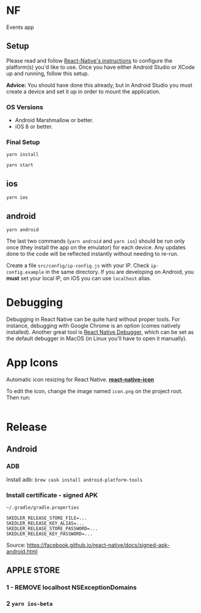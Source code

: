 # NF
Events app


## Setup

Please read and follow [React-Native's instructions](https://facebook.github.io/react-native/docs/getting-started.html) to configure the platform(s) you'd like to use. Once you have either Android Studio or XCode up and running, follow this setup.

**Advice:** You should have done this already, but in Android Studio you must create a device and set it up in order to mount the application.

### OS Versions

* Android Marshmallow or better.
* iOS 8 or better.


### Final Setup
`yarn install`

`yarn start`

## ios
`yarn ios`

## android
`yarn android`

The last two commands (`yarn android` and `yarn ios`) should be run only once (they install the app on the emulator) for each device. Any updates done to the code will be reflected instantly without needing to re-run.

Create a file `src/config/ip-config.js` with your IP. Check `ip-config.example` in the same directory. If you are developing on Android, you **must** set your local IP, on iOS you can use `localhost` alias.


# Debugging

Debugging in React Native can be quite hard without proper tools. For instance, debugging with Google Chrome is an option (comes natively installed). Another great tool is [React Native Debugger](https://github.com/jhen0409/react-native-debugger), which can be set as the default debugger in MacOS (in Linux you'll have to open it manually).

# App Icons

Automatic icon resizing for React Native. [**react-native-icon**](https://www.npmjs.com/package/react-native-icon)

To edit the icon, change the image named `icon.png` on the project root. Then run:

```./node_modules/.bin/react-native-icon
```

# Release

## Android

### ADB

Install adb: `brew cask install android-platform-tools`

### Install certificate - signed APK

`~/.gradle/gradle.properties`
```
SKEDLER_RELEASE_STORE_FILE=...
SKEDLER_RELEASE_KEY_ALIAS=...
SKEDLER_RELEASE_STORE_PASSWORD=...
SKEDLER_RELEASE_KEY_PASSWORD=...
```
Source: https://facebook.github.io/react-native/docs/signed-apk-android.html


## APPLE STORE

### 1 - REMOVE localhost NSExceptionDomains
### 2 `yarn ios-beta`
